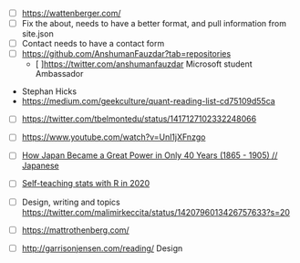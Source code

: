 - [ ] https://wattenberger.com/
- [ ] Fix the about, needs to have a better format, and pull information from site.json
- [ ] Contact needs to have a contact form
- [ ] https://github.com/AnshumanFauzdar?tab=repositories 
  - [ ]https://twitter.com/anshumanfauzdar Microsoft student Ambassador
- Stephan Hicks
- https://medium.com/geekculture/quant-reading-list-cd75109d55ca

- [ ] https://twitter.com/tbelmontedu/status/1417127102332248066
- [ ] https://www.youtube.com/watch?v=Unl1jXFnzgo
- [ ] [How Japan Became a Great Power in Only 40 Years (1865 - 1905) // Japanese](https://www.youtube.com/watch?v=n9MNGdqsHKE)
- [ ] [Self-teaching stats with R in 2020](https://emilkirkegaard.dk/en/2020/06/self-teaching-stats-in-2020/)

- [ ] Design, writing and topics https://twitter.com/malimirkeccita/status/1420796013426757633?s=20

- [ ] https://mattrothenberg.com/
- [ ] http://garrisonjensen.com/reading/ Design
